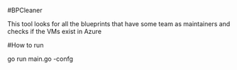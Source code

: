 #BPCleaner

This tool looks for all the blueprints that have some team as maintainers and checks if the VMs exist in Azure

#How to run

go run main.go -confg <config file>